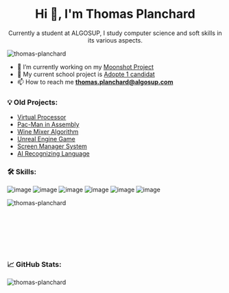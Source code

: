 <h1 align="center">Hi 👋, I'm Thomas Planchard</h1>
<p align="center">Currently a student at ALGOSUP, I study computer science and soft skills in its various aspects.</p>

<p align="left"> <img src="https://komarev.com/ghpvc/?username=thomas-planchard&label=Profile%20views&color=0e75b6&style=flat" alt="thomas-planchard" /> </p>


- 🔭 I’m currently working on my [Moonshot Project](https://github.com/thomas-planchard/moonshotProject)
- 🔭 My current school project is [Adopte 1 candidat](https://github.com/algosup/2023-2024-project-5-flutter-team-8)
- 📫 How to reach me **thomas.planchard@algosup.com**

<h3 align="left">💡 Old Projects:</h3>

- [Virtual Processor](https://github.com/algosup/2023-2024-project-3-virtual-processor-team-1)
- [Pac-Man in Assembly](https://github.com/algosup/2023-2024-project-2-x86-retrogaming-team-4)
- [Wine Mixer Algorithm](https://github.com/algosup/2022-2023-project-5-algorithmics-Team-7)
- [Unreal Engine Game](https://github.com/algosup/2022-2023-project-4-game-design-Team-3)
- [Screen Manager System](https://github.com/algosup/2022-2023-project-2-factory-display-Project-3-group)
- [AI Recognizing Language](https://github.com/algosup/2022-Project-Artificial-Intelligence-Group-B)


<h3 align="left">🛠 Skills:</h3>

![image](https://img.shields.io/badge/C-00599C?style=for-the-badge&logo=c&logoColor=white)
![image](https://img.shields.io/badge/TensorFlow-FF6F00?style=for-the-badge&logo=TensorFlow&logoColor=white)
![image](https://img.shields.io/badge/TypeScript-007ACC?style=for-the-badge&logo=typescript&logoColor=white)
![image](https://img.shields.io/badge/React_Native-20232A?style=for-the-badge&logo=react&logoColor=61DAFB)
![image](	https://img.shields.io/badge/Figma-F24E1E?style=for-the-badge&logo=figma&logoColor=white)
![image](https://img.shields.io/badge/firebase-ffca28?style=for-the-badge&logo=firebase&logoColor=black)
<p><img align="left" src="https://github-readme-stats.vercel.app/api/top-langs?username=thomas-planchard&show_icons=true&locale=en&layout=compact" alt="thomas-planchard"/></p>

<br>
<br>
<br
<br>
<br>
<br>
<br>
<br>
<h3 align="left">📈 GitHub Stats: </h3>
<p>&nbsp;<img align="left" src="https://github-readme-stats.vercel.app/api?username=thomas-planchard&show_icons=true&locale=en" alt="thomas-planchard" /></p>

